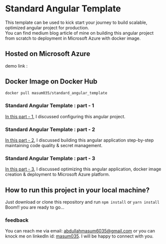 # Standard Angular Template
This template can be used to kick start your journey to build scalable, optimized angular project for production. <br/>
You can find medium blog article of mine on building this angular project from scratch to deployment in Microsoft Azure with docker image.</br>

## Hosted on Microsoft Azure
demo link :  

## Docker Image on Docker Hub
```bash
docker pull masum035/standard_angular_template
```

### Standard Angular Template : part - 1
<a href="" target="_blank">In this part - 1</a>, I discussed configuring this angular project. 
### Standard Angular Template : part - 2
<a href="https://medium.com/@abdullah-al-masum/393c1dfc4a83?source=friends_link&sk=35874aa96fe9581828cba45f8c00e5b9" target="_blank">In this part - 2</a>, I discussed building this angular application step-by-step maintaining code quality & secret management.
### Standard Angular Template : part - 3
<a href="" target="_blank">In this part - 3</a>, I discussed optimizing this angular application, docker image creation & deployment to Microsoft Azure platform.

## How to run this project in your local machine?
Just download or clone this repository and run ```npm install``` or ```yarn install``` <br/>
Boom!! you are ready to go...

### feedback 
You can reach me via email: <a href="mailto:abdullahmasum6035@gmail.com" target="_blank">abdullahmasum6035@gmail.com</a> or you can knock me on linkedIn id: <a href="https://www.linkedin.com/in/masum035/" target="_blank">masum035</a>. I will be happy to connect with you.
